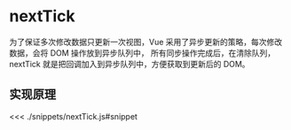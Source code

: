 # nextTick

为了保证多次修改数据只更新一次视图，Vue 采用了异步更新的策略，每次修改数据，会将 DOM 操作放到异步队列中，
所有同步操作完成后，在清除队列，nextTick 就是把回调加入到异步队列中，方便获取到更新后的 DOM。

## 实现原理

<<< ./snippets/nextTick.js#snippet
